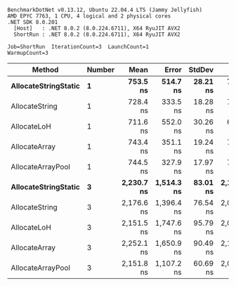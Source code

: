 ```

BenchmarkDotNet v0.13.12, Ubuntu 22.04.4 LTS (Jammy Jellyfish)
AMD EPYC 7763, 1 CPU, 4 logical and 2 physical cores
.NET SDK 8.0.201
  [Host]   : .NET 8.0.2 (8.0.224.6711), X64 RyuJIT AVX2
  ShortRun : .NET 8.0.2 (8.0.224.6711), X64 RyuJIT AVX2

Job=ShortRun  IterationCount=3  LaunchCount=1  
WarmupCount=3  

```
| Method               | Number | Mean       | Error      | StdDev   | Min        | Max        | Gen0   | Gen1   | Allocated |
|--------------------- |------- |-----------:|-----------:|---------:|-----------:|-----------:|-------:|-------:|----------:|
| **AllocateStringStatic** | **1**      |   **753.5 ns** |   **514.7 ns** | **28.21 ns** |   **729.5 ns** |   **784.5 ns** | **0.0124** | **0.0114** |   **1.02 KB** |
| AllocateString       | 1      |   728.4 ns |   333.5 ns | 18.28 ns |   709.5 ns |   746.0 ns | 0.0124 | 0.0114 |   1.02 KB |
| AllocateLoH          | 1      |   711.6 ns |   552.0 ns | 30.26 ns |   676.7 ns |   730.0 ns | 0.0124 | 0.0114 |   1.02 KB |
| AllocateArray        | 1      |   743.4 ns |   351.1 ns | 19.24 ns |   725.9 ns |   764.0 ns | 0.0124 | 0.0114 |   1.02 KB |
| AllocateArrayPool    | 1      |   744.5 ns |   327.9 ns | 17.97 ns |   723.9 ns |   756.6 ns | 0.0124 | 0.0114 |   1.02 KB |
| **AllocateStringStatic** | **3**      | **2,230.7 ns** | **1,514.3 ns** | **83.01 ns** | **2,180.5 ns** | **2,326.5 ns** | **0.0343** | **0.0305** |   **3.07 KB** |
| AllocateString       | 3      | 2,176.6 ns | 1,396.4 ns | 76.54 ns | 2,090.8 ns | 2,237.7 ns | 0.0343 | 0.0305 |   3.07 KB |
| AllocateLoH          | 3      | 2,151.5 ns | 1,747.6 ns | 95.79 ns | 2,046.8 ns | 2,234.8 ns | 0.0343 | 0.0305 |   3.07 KB |
| AllocateArray        | 3      | 2,252.1 ns | 1,650.9 ns | 90.49 ns | 2,164.5 ns | 2,345.2 ns | 0.0343 | 0.0305 |   3.07 KB |
| AllocateArrayPool    | 3      | 2,151.8 ns | 1,107.2 ns | 60.69 ns | 2,081.8 ns | 2,189.7 ns | 0.0343 | 0.0305 |   3.07 KB |
